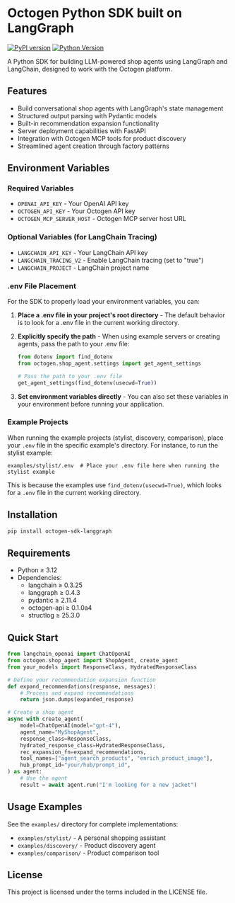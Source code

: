 # Octogen Python SDK built on LangGraph

[![PyPI version](https://badge.fury.io/py/octogen-sdk-langgraph.svg)](https://badge.fury.io/py/octogen-sdk-langgraph)
[![Python Version](https://img.shields.io/pypi/pyversions/octogen-sdk-langgraph.svg)](https://pypi.org/project/octogen-sdk-langgraph/)

A Python SDK for building LLM-powered shop agents using LangGraph and LangChain, designed to work with the Octogen platform.

## Features

- Build conversational shop agents with LangGraph's state management
- Structured output parsing with Pydantic models
- Built-in recommendation expansion functionality
- Server deployment capabilities with FastAPI
- Integration with Octogen MCP tools for product discovery
- Streamlined agent creation through factory patterns

## Environment Variables

### Required Variables
- `OPENAI_API_KEY` - Your OpenAI API key
- `OCTOGEN_API_KEY` - Your Octogen API key
- `OCTOGEN_MCP_SERVER_HOST` - Octogen MCP server host URL

### Optional Variables (for LangChain Tracing)
- `LANGCHAIN_API_KEY` - Your LangChain API key
- `LANGCHAIN_TRACING_V2` - Enable LangChain tracing (set to "true")
- `LANGCHAIN_PROJECT` - LangChain project name

### .env File Placement
For the SDK to properly load your environment variables, you can:

1. **Place a .env file in your project's root directory** - The default behavior is to look for a .env file in the current working directory.

2. **Explicitly specify the path** - When using example servers or creating agents, pass the path to your .env file:
   ```python
   from dotenv import find_dotenv
   from octogen.shop_agent.settings import get_agent_settings
   
   # Pass the path to your .env file
   get_agent_settings(find_dotenv(usecwd=True))
   ```

3. **Set environment variables directly** - You can also set these variables in your environment before running your application.

### Example Projects
When running the example projects (stylist, discovery, comparison), place your `.env` file in the specific example's directory. For instance, to run the stylist example:

```
examples/stylist/.env  # Place your .env file here when running the stylist example
```

This is because the examples use `find_dotenv(usecwd=True)`, which looks for a `.env` file in the current working directory.

## Installation

```bash
pip install octogen-sdk-langgraph
```

## Requirements

- Python ≥ 3.12
- Dependencies:
  - langchain ≥ 0.3.25
  - langgraph ≥ 0.4.3
  - pydantic ≥ 2.11.4
  - octogen-api ≥ 0.1.0a4
  - structlog ≥ 25.3.0

## Quick Start

```python
from langchain_openai import ChatOpenAI
from octogen.shop_agent import ShopAgent, create_agent
from your_models import ResponseClass, HydratedResponseClass

# Define your recommendation expansion function
def expand_recommendations(response, messages):
    # Process and expand recommendations
    return json.dumps(expanded_response)

# Create a shop agent
async with create_agent(
    model=ChatOpenAI(model="gpt-4"),
    agent_name="MyShopAgent",
    response_class=ResponseClass,
    hydrated_response_class=HydratedResponseClass,
    rec_expansion_fn=expand_recommendations,
    tool_names=["agent_search_products", "enrich_product_image"],
    hub_prompt_id="your/hub/prompt_id",
) as agent:
    # Use the agent
    result = await agent.run("I'm looking for a new jacket")
```

## Usage Examples

See the `examples/` directory for complete implementations:
- `examples/stylist/` - A personal shopping assistant
- `examples/discovery/` - Product discovery agent
- `examples/comparison/` - Product comparison tool

## License

This project is licensed under the terms included in the LICENSE file.
